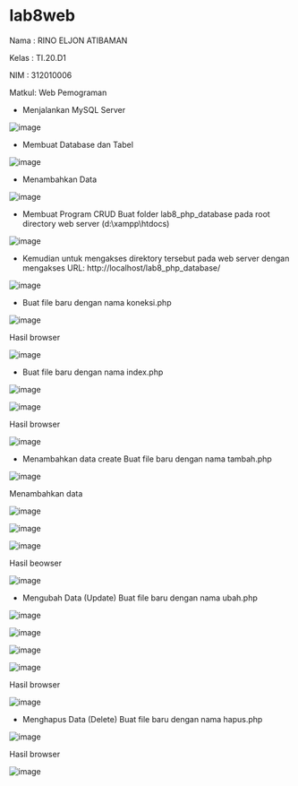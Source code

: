 # lab8web
Nama  : RINO ELJON ATIBAMAN

Kelas : TI.20.D1

NIM   : 312010006

Matkul: Web Pemograman


- Menjalankan MySQL Server

![image](https://user-images.githubusercontent.com/101645216/169790025-28a2daed-3913-47fc-9705-9edfcf1482f1.png)

- Membuat Database dan Tabel 

![image](https://user-images.githubusercontent.com/101645216/169790339-d8342448-c09d-43ec-8ac1-b6637cc4e891.png)

- Menambahkan Data

![image](https://user-images.githubusercontent.com/101645216/169790715-2355d2d2-c482-4449-acb4-77d5bf9d1032.png)

- Membuat Program CRUD
Buat folder lab8_php_database pada root directory web server (d:\xampp\htdocs)

![image](https://user-images.githubusercontent.com/101645216/169790980-9cf7f03d-e0bd-43b3-bfbe-95e20c3fccf4.png)

- Kemudian untuk mengakses direktory tersebut pada web server dengan mengakses URL: 
http://localhost/lab8_php_database/

![image](https://user-images.githubusercontent.com/101645216/169791329-b235d748-2c24-465e-9b2f-02c5985fe4b8.png)


- Buat file baru dengan nama koneksi.php

![image](https://user-images.githubusercontent.com/101645216/169794910-7849d6dd-2b54-4563-87f6-bc7a0660404e.png)

Hasil browser

![image](https://user-images.githubusercontent.com/101645216/169795324-454a4be2-761b-42c5-b2a7-a8b71797702c.png)

- Buat file baru dengan nama index.php

![image](https://user-images.githubusercontent.com/101645216/169795790-2252f8c5-ea3c-4759-89e8-03d08abb7a53.png)

![image](https://user-images.githubusercontent.com/101645216/169796237-51788ac0-2c4a-4f37-b97f-0d4074fc829a.png)

Hasil browser 

![image](https://user-images.githubusercontent.com/101645216/169795990-5ce5efe5-abb9-4e5f-b14c-9f13edd50ba0.png)

- Menambahkan data create
  Buat file baru dengan nama tambah.php

![image](https://user-images.githubusercontent.com/101645216/169796972-5282f418-dbc2-412c-a2ae-5304f79d15ce.png)

Menambahkan data

![image](https://user-images.githubusercontent.com/101645216/169797437-dfc0e5f4-ed93-47be-a777-eb3a5a3cc6ee.png)

![image](https://user-images.githubusercontent.com/101645216/169797691-7e3947d0-8da7-4951-a4ef-e1c3798223f6.png)

![image](https://user-images.githubusercontent.com/101645216/169797858-5d5f4bfc-0f94-45ce-8c3a-3ad4c326c8b7.png)

Hasil beowser

![image](https://user-images.githubusercontent.com/101645216/169798231-b6d52f67-4e98-4e3c-8a67-cb61d3a40974.png)

- Mengubah Data (Update)
  Buat file baru dengan nama ubah.php

![image](https://user-images.githubusercontent.com/101645216/169798751-eb24e97a-2518-4268-b1b9-ef41f62f601c.png)

![image](https://user-images.githubusercontent.com/101645216/169799112-2242b9e8-0be1-46e1-9aa0-bb8ef27cec2e.png)

![image](https://user-images.githubusercontent.com/101645216/169799167-5ee4b128-e992-408c-9cd6-25955a4ad3c3.png)

![image](https://user-images.githubusercontent.com/101645216/169799295-364df7d2-5784-43ad-86b0-b6abd14410af.png)

Hasil browser 

![image](https://user-images.githubusercontent.com/101645216/169801601-d4f62700-d9eb-4e73-91e6-6704fc194b19.png)

- Menghapus Data (Delete)
  Buat file baru dengan nama hapus.php
  
![image](https://user-images.githubusercontent.com/101645216/169802278-fed5611e-9039-4866-8939-5599eeb00dc7.png)
 
Hasil browser

![image](https://user-images.githubusercontent.com/101645216/169802459-2c8d12ce-9ff7-405a-b306-26d578934616.png)
